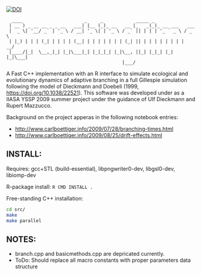 [![DOI](https://zenodo.org/badge/665333.svg)](https://zenodo.org/badge/latestdoi/665333)



```
  ____                       _     _            _____ _                
 | __ ) _ __ __ _ _ __   ___| |__ (_)_ __   __ |_   _(_)_ __ ___   ___ 
 |  _ \| '__/ _` | '_ \ / __| '_ \| | '_ \ / _` || | | | '_ ` _ \ / _ \
 | |_) | | | (_| | | | | (__| | | | | | | | (_| || | | | | | | | |  __/
 |____/|_|  \__,_|_| |_|\___|_| |_|_|_| |_|\__, ||_| |_|_| |_| |_|\___|
                                           |___/                       
```

A Fast C++ implementation with an R interface to simulate ecological and evolutionary dynamics of adaptive branching in a full Gillespie simulation following the model of Dieckmann and Doebeli (1999, https://doi.org/10.1038/22521).  This software was developed under as a IIASA YSSP 2009 summer project under the guidance of Ulf Dieckmann and Rupert Mazzucco.

Background on the project apperas in the following notebook entries: 
- http://www.carlboettiger.info/2009/07/28/branching-times.html
- http://www.carlboettiger.info/2009/08/25/drift-effects.html


## INSTALL:

Requires: gcc+STL (build-essential), libpngwriter0-dev, libgsl0-dev, libiomp-dev

R-package install: `R CMD INSTALL .`

Free-standing C++ installation:

```bash
cd src/
make
make parallel
```



## NOTES: 

- branch.cpp and basicmethods.cpp are depricated currently.  
- ToDo: Should replace all macro constants with proper parameters data structure


